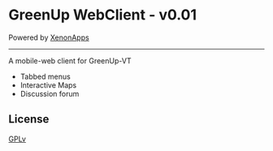 GreenUp WebClient  - v0.01
=========
Powered by <a href="http://xenonapps.com">XenonApps</a>
____


A mobile-web client for GreenUp-VT 

 - Tabbed menus
 - Interactive Maps
 - Discussion forum




License
--

<a href="3http://www.gnu.org/licenses/gpl.html">GPLv</a>
